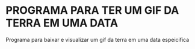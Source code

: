 # PROGRAMA PARA TER UM GIF DA TERRA EM UMA DATA
Programa para baixar e visualizar um gif da terra em uma data espeicifica
